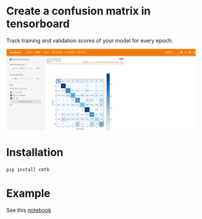 # Create a confusion matrix in tensorboard

Track training and validation scores of your model for every epoch.

![](images/train_cm.png)

# Installation

`pip install cmtb`

# Example 

See this [notebook](https://colab.research.google.com/drive/1KEc38Hiusb85GAoBjxQfoHy95xs8KVLP?usp=sharing)
